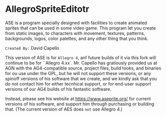 # AllegroSpriteEditotr

ASE is a program specially designed with facilities to create animated sprites that can be used in some video game. This program let you create from static images, to characters with movement, textures, patterns, backgrounds, logos, color palettes, and any other thing that you think.

``Created By:`` David Capello	

This version of ASE is for ``Allegro 4``, anf future builds of it via this fork will continue to be for ``Allegro 4.xx`.
Mr. Capello has gratiously provided us at AGN with the AG4-compatible source, project files, build tooks, and binaries for ou use under the GPL, but he will not support these versions, or any spinoff versions of his software that we create, and we kindly ask that you do not contact him for either tecnhical support, or for end-user support versions of our AG4 builds of his fantastic software.

Instead, please see his website at https://www.aseprite.org/ for current versions of his software, and support him through purchasing or building that. (The current version of AES does ```not``` use Allegro 4.)